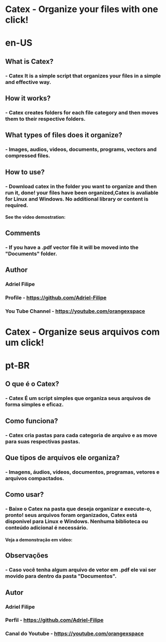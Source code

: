 #  Catex - Organize your files with one click!
# en-US
## What is Catex?
### - Catex It is a simple script that organizes your files in a simple and effective way.
## How it works?
### - Catex creates folders for each file category and then moves them to their respective folders.
## What types of files does it organize?
### - Images, audios, videos, documents, programs, vectors and compressed files.
## How to use?
### - Download catex in the folder you want to organize and then run it, done! your files have been organized,Catex is avaliable for Linux and Windows. No additional library or content is required.
#### See the video demostration: 
## Comments
### - If you have a .pdf vector file it will be moved into the "Documents" folder.
## Author
### Adriel Filipe
### Profile - https://github.com/Adriel-Filipe
### You Tube Channel - https://youtube.com/orangexspace
#
#
#  Catex - Organize seus arquivos com um click!
# pt-BR
## O que é o Catex?
### - Catex É um script simples que organiza seus arquivos de forma simples e eficaz.
## Como funciona?
### - Catex cria pastas para cada categoria de arquivo e as move para suas respectivas pastas.
## Que tipos de arquivos ele organiza?
### - Imagens, áudios, vídeos, documentos, programas, vetores e arquivos compactados.
## Como usar?
### - Baixe o Catex na pasta que deseja organizar e execute-o, pronto! seus arquivos foram organizados, Catex está disponivel para Linux e Windows. Nenhuma biblioteca ou conteúdo adicional é necessário.
#### Veja a demonstração em vídeo: 
## Observações
### - Caso você tenha algum arquivo de vetor em .pdf ele vai ser movido para dentro da pasta "Documentos".
## Autor
### Adriel Filipe
### Perfil - https://github.com/Adriel-Filipe
### Canal do Youtube - https://youtube.com/orangexspace
#

